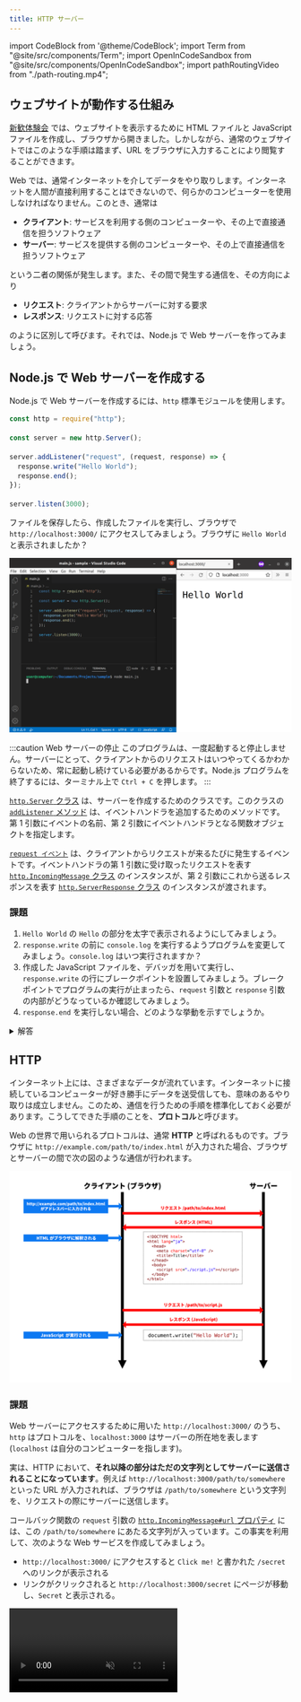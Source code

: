 ```yaml
---
title: HTTP サーバー
---
```

import CodeBlock from '@theme/CodeBlock';
import Term from "@site/src/components/Term";
import OpenInCodeSandbox from "@site/src/components/OpenInCodeSandbox";
import pathRoutingVideo from "./path-routing.mp4";

## ウェブサイトが動作する仕組み

[新歓体験会](../../1-trial-session/index.md) では、ウェブサイトを表示するために HTML ファイルと JavaScript ファイルを作成し、ブラウザから開きました。しかしながら、通常のウェブサイトではこのような手順は踏まず、URL をブラウザに入力することにより閲覧することができます。

Web では、通常インターネットを介してデータをやり取りします。インターネットを人間が直接利用することはできないので、何らかのコンピューターを使用しなければなりません。このとき、通常は

- **クライアント**: サービスを利用する側のコンピューターや、その上で直接通信を担うソフトウェア
- **サーバー**: サービスを提供する側のコンピューターや、その上で直接通信を担うソフトウェア

という二者の関係が発生します。また、その間で発生する通信を、その方向により

- **リクエスト**: クライアントからサーバーに対する要求
- **レスポンス**: リクエストに対する応答

のように区別して呼びます。それでは、Node.js で Web サーバーを作ってみましょう。

## Node.js で Web サーバーを作成する

Node.js で Web サーバーを作成するには、`http` 標準<Term type="javascriptModule">モジュール</Term>を使用します。

```javascript title=main.js
const http = require("http");

const server = new http.Server();

server.addListener("request", (request, response) => {
  response.write("Hello World");
  response.end();
});

server.listen(3000);
```

ファイルを保存したら、作成したファイルを実行し、ブラウザで `http://localhost:3000/` にアクセスしてみましょう。ブラウザに `Hello World` と表示されましたか？

![HTTPサーバー](./http-server.png)

:::caution Web サーバーの停止
このプログラムは、一度起動すると停止しません。サーバーにとって、クライアントからのリクエストはいつやってくるかわからないため、常に起動し続けている必要があるからです。Node.js プログラムを終了するには、ターミナル上で `Ctrl + C` を押します。
:::

[`http.Server` クラス](https://nodejs.org/api/http.html#class-httpserver) は、サーバーを作成するためのクラスです。このクラスの [`addListener` メソッド](https://nodejs.org/api/events.html#emitteraddlistenereventname-listener) は、イベントハンドラを追加するためのメソッドです。第 1 引数にイベントの名前、第 2 引数にイベントハンドラとなる関数オブジェクトを指定します。

[`request イベント`](https://nodejs.org/api/http.html#event-request) は、クライアントからリクエストが来るたびに発生するイベントです。イベントハンドラの第 1 引数に受け取ったリクエストを表す [`http.IncomingMessage` クラス](https://nodejs.org/api/http.html#class-httpincomingmessage) のインスタンスが、第 2 引数にこれから送るレスポンスを表す [`http.ServerResponse` クラス](https://nodejs.org/api/http.html#class-httpserverresponse) のインスタンスが渡されます。

### 課題

1. `Hello World` の `Hello` の部分を太字で表示されるようにしてみましょう。
2. `response.write` の前に `console.log` を実行するようプログラムを変更してみましょう。`console.log` はいつ実行されますか？
3. 作成した JavaScript ファイルを、デバッガを用いて実行し、`response.write` の行にブレークポイントを設置してみましょう。ブレークポイントでプログラムの実行が止まったら、`request` 引数と `response` 引数の内部がどうなっているか確認してみましょう。
4. `response.end` を実行しない場合、どのような挙動を示すでしょうか。

<details>
  <summary>解答</summary>
  <div>
    1.
    <CodeBlock language="javascript">{`
server.addListener("request", (request, response) => {
  response.write("<b>Hello</b> World");
  response.end();
});
    `.trim()}</CodeBlock>
    <OpenInCodeSandbox path="/docs/3-web-servers/04-http-server/samples/bold" />
  </div>
  <div>
    2. ブラウザ読み込み時に実行されます。
  </div>
  <div>
    4. ブラウザでの読み込みが終わらなくなります。
  </div>
</details>

## HTTP

インターネット上には、さまざまなデータが流れています。インターネットに接続しているコンピューターが好き勝手にデータを送受信しても、意味のあるやり取りは成立しません。このため、通信を行うための手順を標準化しておく必要があります。こうしてできた手順のことを、**プロトコル**と呼びます。

Web の世界で用いられるプロトコルは、通常 **HTTP** と呼ばれるものです。ブラウザに `http://example.com/path/to/index.html` が入力された場合、ブラウザとサーバーの間で次の図のような通信が行われます。

![HTTP](./basic-http.png)

### 課題

Web サーバーにアクセスするために用いた `http://localhost:3000/` のうち、`http` はプロトコルを、`localhost:3000` はサーバーの所在地を表します (`localhost` は自分のコンピューターを指します)。

実は、HTTP において、**それ以降の部分はただの文字列としてサーバーに送信されることになっています**。例えば `http://localhost:3000/path/to/somewhere` といった URL が入力されれば、ブラウザは `/path/to/somewhere` という文字列を、リクエストの際にサーバーに送信します。

コールバック関数の `request` 引数の [`http.IncomingMessage#url` プロパティ](https://nodejs.org/api/http.html#messageurl) には、この `/path/to/somewhere` にあたる文字列が入っています。この事実を利用して、次のような Web サービスを作成してみましょう。

- `http://localhost:3000/` にアクセスすると `Click me!` と書かれた `/secret` へのリンクが表示される
- リンクがクリックされると `http://localhost:3000/secret` にページが移動し、`Secret` と表示される。

<video src={pathRoutingVideo} controls autoPlay muted loop />

<OpenInCodeSandbox path="/docs/3-web-servers/04-http-server/samples/secret" />
